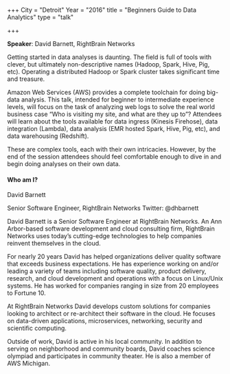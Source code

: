 +++
City = "Detroit"
Year = "2016"
title = "Beginners Guide to Data Analytics"
type = "talk"

+++

**Speaker**: David Barnett, RightBrain Networks

Getting started in data analyses is daunting. The field is full of tools with
clever, but ultimately non-descriptive names (Hadoop, Spark, Hive, Pig, etc).
Operating a distributed Hadoop or Spark cluster takes significant time and
treasure.

Amazon Web Services (AWS) provides a complete toolchain for doing big-data
analysis. This talk, intended for beginner to intermediate experience levels,
will focus on the task of analyzing web logs to solve the real world business
case “Who is visiting my site, and what are they up to”? Attendees will learn
about the tools available for data ingress (Kinesis Firehose), data integration
(Lambda), data analysis (EMR hosted Spark, Hive, Pig, etc), and data
warehousing (Redshift).

These are complex tools, each with their own intricacies. However, by the end
of the session attendees should feel comfortable enough to dive in and begin
doing analyses on their own data.

#### Who am I? ####

David Barnett

Senior Software Engineer, RightBrain Networks
Twitter: @dhbarnett

David Barnett is a Senior Software Engineer at RightBrain Networks. An Ann
Arbor-based software development and cloud consulting firm, RightBrain Networks
uses today’s cutting-edge technologies to help companies reinvent themselves in
the cloud.

For nearly 20 years David has helped organizations deliver quality software
that exceeds business expectations. He has experience working on and/or leading
a variety of teams including software quality, product delivery, research, and
cloud development and operations with a focus on Linux/Unix systems. He has
worked for companies ranging in size from 20 employees to Fortune 10.

At RightBrain Networks David develops custom solutions for companies looking to
architect or re-architect their software in the cloud. He focuses on
data-driven applications, microservices, networking, security and scientific
computing.

Outside of work, David is active in his local community. In addition to serving
on neighborhood and community boards, David coaches science olympiad and
participates in community theater. He is also a member of AWS Michigan.

